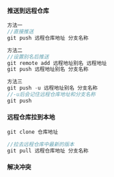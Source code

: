 #### 推送到远程仓库

```js
方法一
//直接推送
git push 远程仓库地址 分支名称		

方法二
//设置别名后推送
git remote add 远程地址别名 远程地址
git push 远程地址别名 分支名称

方法三
git push -u 远程地址别名 分支名称
//-u后会记住远程仓库地址和分支名称
git push
```





#### 远程仓库拉到本地

```js
git clone 仓库地址

//拉去远程仓库中最新的版本
git pull 远程仓库地址 分支名称
```



#### 解决冲突

```

```

